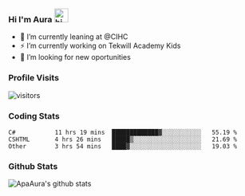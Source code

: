 ### Hi I'm Aura <img src="https://user-images.githubusercontent.com/1303154/88677602-1635ba80-d120-11ea-84d8-d263ba5fc3c0.gif" width="28px" alt="hi">

- 🔭 I’m currently leaning at @CIHC
- ⚡ I’m currently working on Tekwill Academy Kids
- 🤔 I’m looking for new oportunities


### Profile Visits 

![visitors](https://visitor-badge.glitch.me/badge?page_id=ApaAura.ApaAura)


### Coding Stats

<!--START_SECTION:waka-->

```text
C#           11 hrs 19 mins  █████████████▓░░░░░░░░░░░   55.19 %
CSHTML       4 hrs 26 mins   █████▒░░░░░░░░░░░░░░░░░░░   21.69 %
Other        3 hrs 54 mins   ████▓░░░░░░░░░░░░░░░░░░░░   19.03 %
```

<!--END_SECTION:waka-->

### Github Stats

![ApaAura's github stats](https://github-readme-stats.vercel.app/api?username=ApaAura&count_private=true&theme=tokyonight&hide=contribs,prs)
